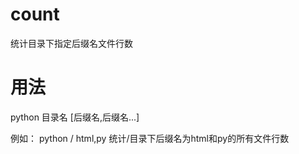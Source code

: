 count
=====

统计目录下指定后缀名文件行数

用法
=====
python 目录名 [后缀名,后缀名...]

例如：
python / html,py   统计/目录下后缀名为html和py的所有文件行数
